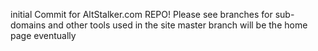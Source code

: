 initial Commit for AltStalker.com REPO!
Please see branches for sub-domains and other tools used in the site master branch will be the home page eventually
